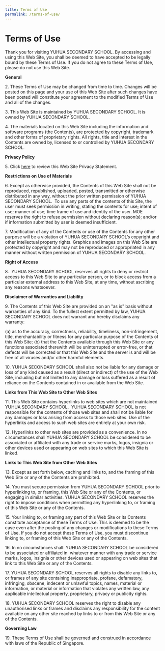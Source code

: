```yaml
---
title: Terms of Use
permalink: /terms-of-use/
---
```

# **Terms of Use**

Thank you for visiting YUHUA SECONDARY SCHOOL. By accessing and using this Web Site, you shall be deemed to have accepted to be legally bound by these Terms of Use. If you do not agree to these Terms of Use, please do not use this Web Site.  

  
**General**  
  
2\. These Terms of Use may be changed from time to time. Changes will be posted on this page and your use of this Web Site after such changes have been posted will constitute your agreement to the modified Terms of Use and all of the changes.  
  
3\. This Web Site is maintained by YUHUA SECONDARY SCHOOL. It is owned by YUHUA SECONDARY SCHOOL.  
  
4\. The materials located on this Web Site including the information and software programs (the Contents), are protected by copyright, trademark and other forms of proprietary rights. All rights, title and interest in the Contents are owned by, licensed to or controlled by YUHUA SECONDARY SCHOOL.  

**Privacy Policy**

5\. Click [here](https://staging.dn2m6q5jv5ezt.amplifyapp.com/privacy/) to review this Web Site Privacy Statement.  

**Restrictions on Use of Materials**

6\. Except as otherwise provided, the Contents of this Web Site shall not be reproduced, republished, uploaded, posted, transmitted or otherwise distributed in any way, without the prior written permission of YUHUA SECONDARY SCHOOL.  To use any parts of the contents of this Site, the user must seek permission in writing, stating the contents for use; intent of use; manner of use; time frame of use and identity of the user. MOE reserves the right to refuse permission without declaring reason(s); and/or if information submitted by user is deemed insufficient.

7\. Modification of any of the Contents or use of the Contents for any other purpose will be a violation of YUHUA SECONDARY SCHOOL’s copyright and other intellectual property rights. Graphics and images on this Web Site are protected by copyright and may not be reproduced or appropriated in any manner without written permission of YUHUA SECONDARY SCHOOL.  


**Right of Access**

8.  YUHUA SECONDARY SCHOOL reserves all rights to deny or restrict access to this Web Site to any particular person, or to block access from a particular external address to this Web Site, at any time, without ascribing any reasons whatsoever. 

**Disclaimer of Warranties and Liability**  

9\. The Contents of this Web Site are provided on an "as is" basis without warranties of any kind. To the fullest extent permitted by law, YUHUA SECONDARY SCHOOL does not warrant and hereby disclaims any warranty:  

(a) as to the accuracy, correctness, reliability, timeliness, non-infringement, title, merchantability or fitness for any particular purpose of the Contents of this Web Site; (b) that the Contents available through this Web Site or any functions associated therewith will be uninterrupted or error-free, or that defects will be corrected or that this Web Site and the server is and will be free of all viruses and/or other harmful elements.  

10\. YUHUA SECONDARY SCHOOL shall also not be liable for any damage or loss of any kind caused as a result (direct or indirect) of the use of the Web Site, including but not limited to any damage or loss suffered as a result of reliance on the Contents contained in or available from the Web Site.  

**Links from This Web Site to Other Web Sites**

11\. This Web Site contains hyperlinks to web sites which are not maintained YUHUA SECONDARY SCHOOL.  YUHUA SECONDARY SCHOOL is not responsible for the contents of those web sites and shall not be liable for any damages or loss arising from access to those web sites. Use of the hyperlinks and access to such web sites are entirely at your own risk.

12\. Hyperlinks to other web sites are provided as a convenience. In no circumstances shall YUHUA SECONDARY SCHOOL be considered to be associated or affiliated with any trade or service marks, logos, insignia or other devices used or appearing on web sites to which this Web Site is linked.  

**Links to This Web Site from Other Web Sites**

13\. Except as set forth below, caching and links to, and the framing of this Web Site or any of the Contents are prohibited.

14\. You must secure permission from YUHUA SECONDARY SCHOOL prior to hyperlinking to, or framing, this Web Site or any of the Contents, or engaging in similar activities. YUHUA SECONDARY SCHOOL reserves the right to impose conditions when permitting any hyperlinking to, or framing of this Web Site or any of the Contents.   

15\. Your linking to, or framing any part of this Web Site or its Contents constitute acceptance of these Terms of Use. This is deemed to be the case even after the posting of any changes or modifications to these Terms of Use. If you do not accept these Terms of Use, you must discontinue linking to, or framing of this Web Site or any of the Contents.  

16\. In no circumstances shall  YUHUA SECONDARY SCHOOL be considered to be associated or affiliated in  whatever manner with any trade or service marks, logos, insignia or other devices used or appearing on web sites that link to this Web Site or any of the Contents.  

17\. YUHUA SECONDARY SCHOOL reserves all rights to disable any links to, or frames of any site containing inappropriate, profane, defamatory, infringing, obscene, indecent or unlawful topics, names, material or information, or material or information that violates any written law, any applicable intellectual property, proprietary, privacy or publicity rights.  

18\. YUHUA SECONDARY SCHOOL reserves the right to disable any unauthorised links or frames and disclaims any responsibility for the content available on any other site reached by links to or from this Web Site or any of the Contents.  


**Governing Law**  

19\. These Terms of Use shall be governed and construed in accordance with laws of the Republic of Singapore.